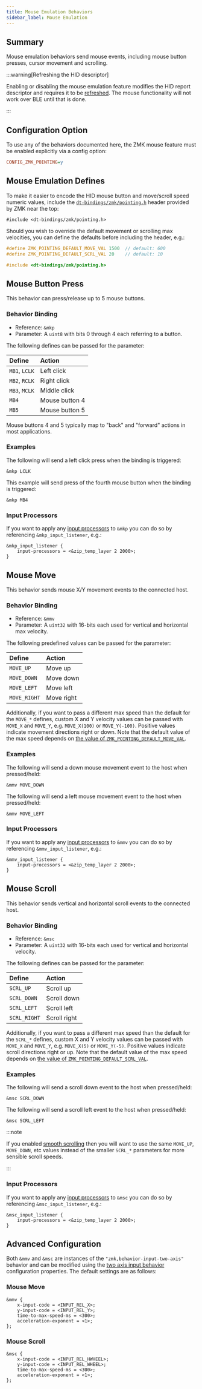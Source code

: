 ```yaml
---
title: Mouse Emulation Behaviors
sidebar_label: Mouse Emulation
---
```


## Summary

Mouse emulation behaviors send mouse events, including mouse button presses, cursor movement and scrolling.

:::warning[Refreshing the HID descriptor]

Enabling or disabling the mouse emulation feature modifies the HID report descriptor and requires it to be [refreshed](../../features/bluetooth.md#refreshing-the-hid-descriptor).
The mouse functionality will not work over BLE until that is done.

:::

## Configuration Option

To use any of the behaviors documented here, the ZMK mouse feature must be enabled explicitly via a config option:

```ini
CONFIG_ZMK_POINTING=y
```

## Mouse Emulation Defines

To make it easier to encode the HID mouse button and move/scroll speed numeric values, include
the [`dt-bindings/zmk/pointing.h`](https://github.com/zmkfirmware/zmk/blob/main/app/include/dt-bindings/zmk/pointing.h) header
provided by ZMK near the top:

```dts
#include <dt-bindings/zmk/pointing.h>
```

Should you wish to override the default movement or scrolling max velocities, you can define the defaults before including the header, e.g.:

```c
#define ZMK_POINTING_DEFAULT_MOVE_VAL 1500  // default: 600
#define ZMK_POINTING_DEFAULT_SCRL_VAL 20    // default: 10

#include <dt-bindings/zmk/pointing.h>
```

## Mouse Button Press

This behavior can press/release up to 5 mouse buttons.

### Behavior Binding

- Reference: `&mkp`
- Parameter: A `uint8` with bits 0 through 4 each referring to a button.

The following defines can be passed for the parameter:

| Define        | Action         |
| :------------ | :------------- |
| `MB1`, `LCLK` | Left click     |
| `MB2`, `RCLK` | Right click    |
| `MB3`, `MCLK` | Middle click   |
| `MB4`         | Mouse button 4 |
| `MB5`         | Mouse button 5 |

Mouse buttons 4 and 5 typically map to "back" and "forward" actions in most applications.

### Examples

The following will send a left click press when the binding is triggered:

```dts
&mkp LCLK
```

This example will send press of the fourth mouse button when the binding is triggered:

```dts
&mkp MB4
```

### Input Processors

If you want to apply any [input processors](../input-processors/index.md#input-processors-overview) to `&mkp` you can do so by referencing `&mkp_input_listener`, e.g.:

```dts
&mkp_input_listener {
    input-processors = <&zip_temp_layer 2 2000>;
}
```

## Mouse Move

This behavior sends mouse X/Y movement events to the connected host.

### Behavior Binding

- Reference: `&mmv`
- Parameter: A `uint32` with 16-bits each used for vertical and horizontal max velocity.

The following predefined values can be passed for the parameter:

| Define       | Action     |
| :----------- | :--------- |
| `MOVE_UP`    | Move up    |
| `MOVE_DOWN`  | Move down  |
| `MOVE_LEFT`  | Move left  |
| `MOVE_RIGHT` | Move right |

Additionally, if you want to pass a different max speed than the default for the `MOVE_*` defines, custom X and Y velocity values can be passed with `MOVE_X` and `MOVE_Y`, e.g. `MOVE_X(100)` or `MOVE_Y(-100)`. Positive values indicate movement directions right or down. Note that the default value of the max speed depends on [the value of `ZMK_POINTING_DEFAULT_MOVE_VAL`](#mouse-emulation-defines).

### Examples

The following will send a down mouse movement event to the host when pressed/held:

```dts
&mmv MOVE_DOWN
```

The following will send a left mouse movement event to the host when pressed/held:

```dts
&mmv MOVE_LEFT
```

### Input Processors

If you want to apply any [input processors](../input-processors/index.md#input-processors-overview) to `&mmv` you can do so by referencing `&mmv_input_listener`, e.g.:

```dts
&mmv_input_listener {
    input-processors = <&zip_temp_layer 2 2000>;
}
```

## Mouse Scroll

This behavior sends vertical and horizontal scroll events to the connected host.

### Behavior Binding

- Reference: `&msc`
- Parameter: A `uint32` with 16-bits each used for vertical and horizontal velocity.

The following defines can be passed for the parameter:

| Define       | Action       |
| :----------- | :----------- |
| `SCRL_UP`    | Scroll up    |
| `SCRL_DOWN`  | Scroll down  |
| `SCRL_LEFT`  | Scroll left  |
| `SCRL_RIGHT` | Scroll right |

Additionally, if you want to pass a different max speed than the default for the `SCRL_*` defines, custom X and Y velocity values can be passed with `MOVE_X` and `MOVE_Y`, e.g. `MOVE_X(5)` or `MOVE_Y(-5)`. Positive values indicate scroll directions right or up. Note that the default value of the max speed depends on [the value of `ZMK_POINTING_DEFAULT_SCRL_VAL`](#mouse-emulation-defines).

### Examples

The following will send a scroll down event to the host when pressed/held:

```dts
&msc SCRL_DOWN
```

The following will send a scroll left event to the host when pressed/held:

```dts
&msc SCRL_LEFT
```

:::note

If you enabled [smooth scrolling](../../config/pointing.md#kconfig) then you will want to use the same `MOVE_UP`, `MOVE_DOWN`, etc values instead of the smaller `SCRL_*` parameters for more sensible scroll speeds.

:::

### Input Processors

If you want to apply any [input processors](../input-processors/index.md#input-processors-overview) to `&msc` you can do so by referencing `&msc_input_listener`, e.g.:

```dts
&msc_input_listener {
    input-processors = <&zip_temp_layer 2 2000>;
}
```

## Advanced Configuration

Both `&mmv` and `&msc` are instances of the `"zmk,behavior-input-two-axis"` behavior and can be modified using the [two axis input behavior](../../config/behaviors.md#two-axis-input) configuration properties. The default settings are as follows:

### Mouse Move

```dts
&mmv {
    x-input-code = <INPUT_REL_X>;
    y-input-code = <INPUT_REL_Y>;
    time-to-max-speed-ms = <300>;
    acceleration-exponent = <1>;
};
```

### Mouse Scroll

```dts
&msc {
    x-input-code = <INPUT_REL_HWHEEL>;
    y-input-code = <INPUT_REL_WHEEL>;
    time-to-max-speed-ms = <300>;
    acceleration-exponent = <1>;
};
```
